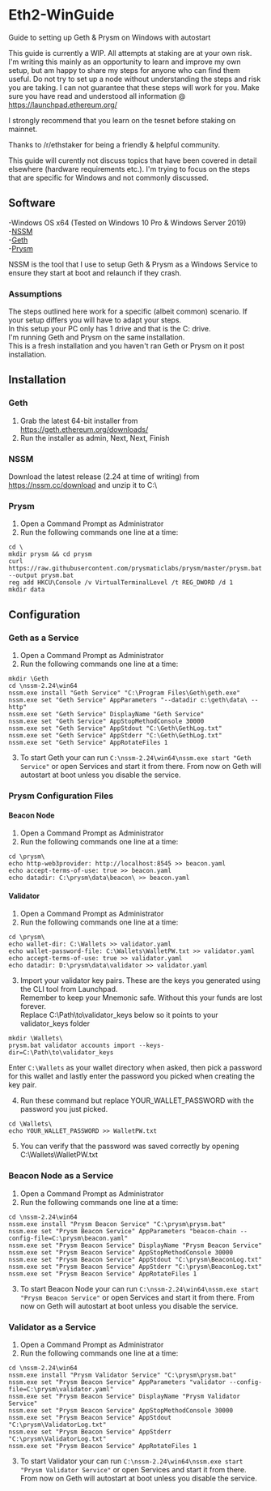 # Eth2-WinGuide
Guide to setting up Geth &amp; Prysm on Windows with autostart

This guide is currently a WIP. All attempts at staking are at your own risk.
I'm writing this mainly as an opportunity to learn and improve my own setup, but am happy to share my steps for anyone who can find them useful. 
Do not try to set up a node without understanding the steps and risk you are taking. I can not guarantee that these steps will work for you. 
Make sure you have read and understood all information @ https://launchpad.ethereum.org/

I strongly recommend that you learn on the tesnet before staking on mainnet. 

Thanks to /r/ethstaker for being a friendly & helpful community. 

This guide will curently not discuss topics that have been covered in detail elsewhere (hardware requirements etc.). I'm trying to focus on the steps that are specific for Windows and not commonly discussed. 

## Software
-Windows OS x64 (Tested on Windows 10 Pro & Windows Server 2019)  
-[NSSM](https://nssm.cc/)  
-[Geth](https://geth.ethereum.org/)  
-[Prysm](https://prysmaticlabs.com/)  

NSSM is the tool that I use to setup Geth & Prysm as a Windows Service to ensure they start at boot and relaunch if they crash. 

### Assumptions
The steps outlined here work for a specific (albeit common) scenario. If your setup differs you will have to adapt your steps.  
In this setup your PC only has 1 drive and that is the C: drive.  
I'm running Geth and Prysm on the same installation.  
This is a fresh installation and you haven't ran Geth or Prysm on it post installation.  

## Installation
### Geth
1. Grab the latest 64-bit installer from https://geth.ethereum.org/downloads/
2. Run the installer as admin, Next, Next, Finish

### NSSM
Download the latest release (2.24 at time of writing) from https://nssm.cc/download and unzip it to C:\

### Prysm
1. Open a Command Prompt as Administrator
2. Run the following commands one line at a time:
```
cd \
mkdir prysm && cd prysm
curl https://raw.githubusercontent.com/prysmaticlabs/prysm/master/prysm.bat --output prysm.bat
reg add HKCU\Console /v VirtualTerminalLevel /t REG_DWORD /d 1
mkdir data
```

## Configuration
### Geth as a Service
1. Open a Command Prompt as Administrator
2. Run the following commands one line at a time:
```
mkdir \Geth
cd \nssm-2.24\win64
nssm.exe install "Geth Service" "C:\Program Files\Geth\geth.exe" 
nssm.exe set "Geth Service" AppParameters "--datadir c:\geth\data\ --http" 
nssm.exe set "Geth Service" DisplayName "Geth Service" 
nssm.exe set "Geth Service" AppStopMethodConsole 30000 
nssm.exe set "Geth Service" AppStdout "C:\Geth\GethLog.txt" 
nssm.exe set "Geth Service" AppStderr "C:\Geth\GethLog.txt" 
nssm.exe set "Geth Service" AppRotateFiles 1
```
3. To start Geth your can run ```C:\nssm-2.24\win64\nssm.exe start "Geth Service"``` or open Services and start it from there. From now on Geth will autostart at boot unless you disable the service. 

### Prysm Configuration Files
#### Beacon Node
1. Open a Command Prompt as Administrator
2. Run the following commands one line at a time:
```
cd \prysm\
echo http-web3provider: http://localhost:8545 >> beacon.yaml
echo accept-terms-of-use: true >> beacon.yaml
echo datadir: C:\prysm\data\beacon\ >> beacon.yaml
```
#### Validator
1. Open a Command Prompt as Administrator
2. Run the following commands one line at a time:
```
cd \prysm\
echo wallet-dir: C:\Wallets >> validator.yaml
echo wallet-password-file: C:\Wallets\WalletPW.txt >> validator.yaml
echo accept-terms-of-use: true >> validator.yaml
echo datadir: D:\prysm\data\validator >> validator.yaml
```
3. Import your validator key pairs. These are the keys you generated using the CLI tool from Launchpad.  
Remember to keep your Mnemonic safe. Without this your funds are lost forever.  
Replace C:\Path\to\validator_keys below so it points to your validator_keys folder  
```
mkdir \Wallets\
prysm.bat validator accounts import --keys-dir=C:\Path\to\validator_keys
```  
  Enter ```C:\Wallets``` as your wallet directory when asked, then pick a password for this wallet and lastly enter the password you picked when creating the key pair. 

4. Run these command but replace YOUR_WALLET_PASSWORD with the password you just picked. 
```
cd \Wallets\
echo YOUR_WALLET_PASSWORD >> WalletPW.txt
```
5. You can verify that the password was saved correctly by opening C:\Wallets\WalletPW.txt

### Beacon Node as a Service
1. Open a Command Prompt as Administrator
2. Run the following commands one line at a time:
```
cd \nssm-2.24\win64
nssm.exe install "Prysm Beacon Service" "C:\prysm\prysm.bat" 
nssm.exe set "Prysm Beacon Service" AppParameters "beacon-chain --config-file=C:\prysm\beacon.yaml" 
nssm.exe set "Prysm Beacon Service" DisplayName "Prysm Beacon Service" 
nssm.exe set "Prysm Beacon Service" AppStopMethodConsole 30000 
nssm.exe set "Prysm Beacon Service" AppStdout "C:\prysm\BeaconLog.txt" 
nssm.exe set "Prysm Beacon Service" AppStderr "C:\prysm\BeaconLog.txt" 
nssm.exe set "Prysm Beacon Service" AppRotateFiles 1
```
3. To start Beacon Node your can run ```C:\nssm-2.24\win64\nssm.exe start "Prysm Beacon Service"``` or open Services and start it from there. From now on Geth will autostart at boot unless you disable the service. 

### Validator as a Service
1. Open a Command Prompt as Administrator
2. Run the following commands one line at a time:
```
cd \nssm-2.24\win64
nssm.exe install "Prysm Validator Service" "C:\prysm\prysm.bat" 
nssm.exe set "Prysm Beacon Service" AppParameters "validator --config-file=C:\prysm\validator.yaml" 
nssm.exe set "Prysm Beacon Service" DisplayName "Prysm Validator Service" 
nssm.exe set "Prysm Beacon Service" AppStopMethodConsole 30000 
nssm.exe set "Prysm Beacon Service" AppStdout "C:\prysm\ValidatorLog.txt" 
nssm.exe set "Prysm Beacon Service" AppStderr "C:\prysm\ValidatorLog.txt" 
nssm.exe set "Prysm Beacon Service" AppRotateFiles 1
```
3. To start Validator your can run ```C:\nssm-2.24\win64\nssm.exe start "Prysm Validator Service"``` or open Services and start it from there. From now on Geth will autostart at boot unless you disable the service. 
